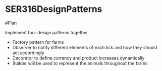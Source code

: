 # SER316DesignPatterns


#Plan

Implement four design patterns together
- Factory pattern for farms
- Observer to notify different elements of each tick and how they should act accordingly
- Decorator to define currency and product increases dynamically
- Builder will be used to represent the animals throughout the farms
